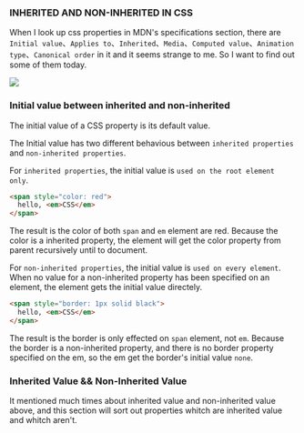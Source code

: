 ### INHERITED AND NON-INHERITED IN CSS

When I look up css properties in MDN's specifications section, there are `Initial value`、`Applies to`、`Inherited`、`Media`、`Computed value`、`Animation type`、`Canonical order` in it and it seems strange to me. So I want to find out some of them today.

![](http://with.muyunyun.cn/b22bcdb94d354d3f301cae7997d9cd17.jpg)

### Initial value between inherited and non-inherited

The initial value of a CSS property is its default value.

The Initial value has two different behavious between `inherited properties` and `non-inherited properties`.

For `inherited properties`, the initial value is `used on the root element only`.

```html
<span style="color: red">
  hello, <em>CSS</em>
</span>
```

The result is the color of both `span` and `em` element are red. Because the color is a inherited property, the element will get the color property from parent
recursively until to document.

For `non-inherited properties`, the initial value is `used on every element`. When no value for a non-inherited property has been specified on an element, the element gets the initial value directely.

```html
<span style="border: 1px solid black">
  hello, <em>CSS</em>
</span>
```

The result is the border is only effected on `span` element, not `em`. Because the border is a non-inherited property, and there is no border property specified on the em, so the em get the border's initial value `none`.

### Inherited Value && Non-Inherited Value

It mentioned much times about inherited value and non-inherited value above, and this section will sort out properties whitch are inherited value and whitch aren't.
